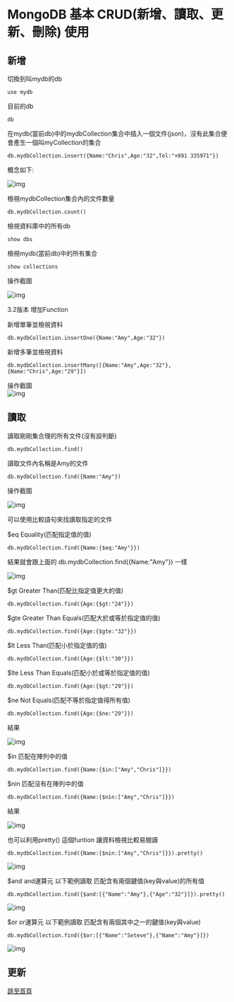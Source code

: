 # MongoDB 基本 CRUD(新增、讀取、更新、刪除) 使用  


## 新增  

切換到叫mydb的db  
```
use mydb
```  

目前的db
```
db
```

在mydb(當前db)中的mydbCollection集合中插入一個文件(json)，沒有此集合便會產生一個叫myCollection的集合  
```
db.mydbCollection.insert({Name:"Chris",Age:"32",Tel:"+891 335971"})
```  
概念如下:  

![img](https://donaldsher.github.io/LearningBlog/page4/0.jpg)

檢視mydbCollection集合內的文件數量
```
db.mydbCollection.count()
```

檢視資料庫中的所有db
```
show dbs
```

檢視mydb(當前db)中的所有集合
```
show collections
```  

操作截圖  

![img](https://donaldsher.github.io/LearningBlog/page4/1.png)  

3.2版本 增加Function

新增單筆並檢視資料  
```
db.mydbCollection.insertOne({Name:"Amy",Age:"32"})
```  

新增多筆並檢視資料  
```
db.mydbCollection.insertMany([{Name:"Amy",Age:"32"},{Name:"Chris",Age:"29"}])
```  

操作截圖  
![img](https://donaldsher.github.io/LearningBlog/page4/2.png)  


## 讀取

讀取剛剛集合理的所有文件(沒有設判斷)
```
db.mydbCollection.find()
```  

讀取文件內名稱是Amy的文件
```
db.mydbCollection.find({Name:"Amy"})
```  

操作截圖  

![img](https://donaldsher.github.io/LearningBlog/page4/3.png)


可以使用比較語句來找讀取指定的文件  

$eq Equality(匹配指定值的值)
```
db.mydbCollection.find({Name:{$eq:"Amy"}})
```  
結果就會跟上面的 db.mydbCollection.find({Name:"Amy"})  一樣  

![img](https://donaldsher.github.io/LearningBlog/page4/4.png)


$gt Greater Than(匹配比指定值更大的值)
```
db.mydbCollection.find({Age:{$gt:"24"}})
```  

$gte Greater Than Equals(匹配大於或等於指定值的值)
```
db.mydbCollection.find({Age:{$gte:"32"}})
```

$lt Less Than(匹配小於指定值的值)  
```
db.mydbCollection.find({Age:{$lt:"30"}})
```  

$lte Less Than Equals(匹配小於或等於指定值的值)  
```
db.mydbCollection.find({Age:{$gt:"29"}})
```  

$ne Not Equals(匹配不等於指定值得所有值)
```
db.mydbCollection.find({Age:{$ne:"29"}})
```  

結果  

![img](https://donaldsher.github.io/LearningBlog/page4/5.png)

$in  匹配在陣列中的值
```
db.mydbCollection.find({Name:{$in:["Amy","Chris"]}})
```

$nin 匹配沒有在陣列中的值
```
db.mydbCollection.find({Name:{$nin:["Amy","Chris"]}})
```  

結果  

![img](https://donaldsher.github.io/LearningBlog/page4/6.png)


也可以利用pretty() 這個funtion 讓資料檢視比較易閱讀  
```
db.mydbCollection.find({Name:{$nin:["Amy","Chris"]}}).pretty()
```  

![img](https://donaldsher.github.io/LearningBlog/page4/7.png)


$and and運算元  以下範例讀取 匹配含有兩個鍵值(key與value)的所有值
```
db.mydbCollection.find({$and:[{"Name":"Amy"},{"Age":"32"}]}).pretty()
```  

![img](https://donaldsher.github.io/LearningBlog/page4/8.png)  


$or or運算元 以下範例讀取 匹配含有兩個其中之一的鍵值(key與value)  
```
db.mydbCollection.find({$or:[{"Name":"Seteve"},{"Name":"Amy"}]})
```    


![img](https://donaldsher.github.io/LearningBlog/page4/9.png)





## 更新




[跳至首頁](https://donaldsher.github.io/LearningBlog/)
